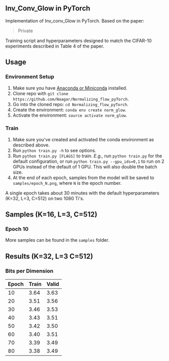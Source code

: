 ## Inv_Conv_Glow in PyTorch



Implementation of Inv_conv_Glow in PyTorch. Based on the paper:

  > Private
  > 
  > 

Training script and hyperparameters designed to match the
CIFAR-10 experiments described in Table 4 of the paper.


## Usage

### Environment Setup
  1. Make sure you have [Anaconda or Miniconda](https://conda.io/docs/download.html)
  installed.
  2. Clone repo with `git clone https://github.com/Naagar/Normalizing_flow_pyTorch`.
  3. Go into the cloned repo: `cd Normalizing_flow_pyTorch`.
  4. Create the environment: `conda env create norm_glow`.
  5. Activate the environment: `source activate norm_glow`.

### Train
  1. Make sure you've created and activated the conda environment as described above.
  2. Run `python train.py -h` to see options.
  3. Run `python train.py [FLAGS]` to train. *E.g.,* run
  `python train.py` for the default configuration, or run
  `python train.py --gpu_ids=0,1` to run on
  2 GPUs instead of the default of 1 GPU. This will also double the batch size.
  4. At the end of each epoch, samples from the model will be saved to
  `samples/epoch_N.png`, where `N` is the epoch number.


A single epoch takes about 30 minutes with the default hyperparameters (K=32, L=3, C=512) on two 1080 Ti's.


## Samples (K=16, L=3, C=512)

### Epoch 10

More samples can be found in the `samples` folder.


## Results (K=32, L=3 C=512)

### Bits per Dimension

| Epoch | Train | Valid |
|-------|-------|-------|
| 10    | 3.64  | 3.63  |
| 20    | 3.51  | 3.56  |
| 30    | 3.46  | 3.53  |
| 40    | 3.43  | 3.51  |
| 50    | 3.42  | 3.50  |
| 60    | 3.40  | 3.51  |
| 70    | 3.39  | 3.49  |
| 80    | 3.38  | 3.49  |
